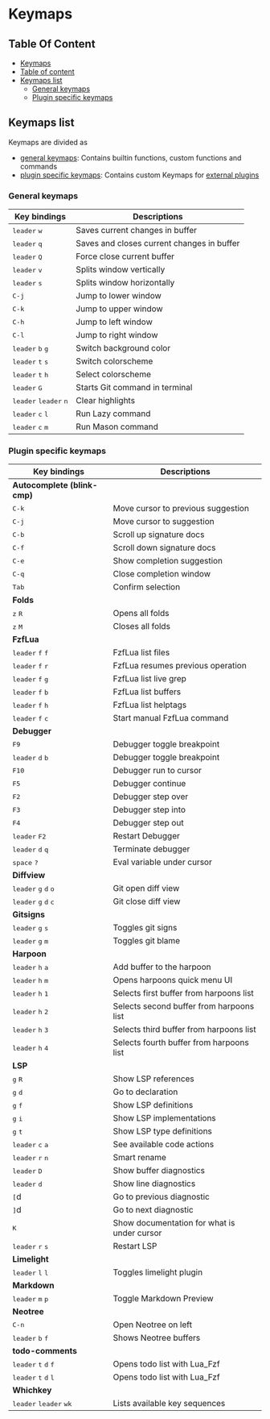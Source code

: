 # Keymaps

## Table Of Content

- [Keymaps](#keymaps)
- [Table of content](#table-of-content)
- [Keymaps list](#keymaps-list)
  - [General keymaps](#general-keymaps)
  - [Plugin specific keymaps](#plugin-specific-keymaps)

## Keymaps list

Keymaps are divided as

- [general keymaps](#general-keymaps): Contains builtin functions, custom functions and commands
- [plugin specific keymaps](#plugin-specific-keymaps): Contains custom Keymaps for [external plugins](./plugins.md)

### General keymaps

| Key bindings                                     | Descriptions                               |
| ------------------------------------------------ | ------------------------------------------ |
| <kbd>leader</kbd> <kbd>w</kbd>                   | Saves current changes in buffer            |
| <kbd>leader</kbd> <kbd>q</kbd>                   | Saves and closes current changes in buffer |
| <kbd>leader</kbd> <kbd>Q</kbd>                   | Force close current buffer                 |
| <kbd>leader</kbd> <kbd>v</kbd>                   | Splits window vertically                   |
| <kbd>leader</kbd> <kbd>s</kbd>                   | Splits window horizontally                 |
| <kbd>C-j</kbd>                                   | Jump to lower window                       |
| <kbd>C-k</kbd>                                   | Jump to upper window                       |
| <kbd>C-h</kbd>                                   | Jump to left window                        |
| <kbd>C-l</kbd>                                   | Jump to right window                       |
| <kbd>leader</kbd> <kbd>b</kbd> <kbd>g</kbd>      | Switch background color                    |
| <kbd>leader</kbd> <kbd>t</kbd> <kbd>s</kbd>      | Switch colorscheme                         |
| <kbd>leader</kbd> <kbd>t</kbd> <kbd>h</kbd>      | Select colorscheme                         |
| <kbd>leader</kbd> <kbd>G</kbd>                   | Starts Git command in terminal             |
| <kbd>leader</kbd> <kbd>leader</kbd> <kbd>n</kbd> | Clear highlights                           |
| <kbd>leader</kbd> <kbd>c</kbd> <kbd>l</kbd>      | Run Lazy command                           |
| <kbd>leader</kbd> <kbd>c</kbd> <kbd>m</kbd>      | Run Mason command                          |

### Plugin specific keymaps

| Key bindings                                             | Descriptions                                |
| -------------------------------------------------------- | ------------------------------------------- |
| **Autocomplete (blink-cmp)**                             |                                             |
| <kbd>C-k</kbd>                                           | Move cursor to previous suggestion          |
| <kbd>C-j</kbd>                                           | Move cursor to suggestion                   |
| <kbd>C-b</kbd>                                           | Scroll up signature docs                    |
| <kbd>C-f</kbd>                                           | Scroll down signature docs                  |
| <kbd>C-e</kbd>                                           | Show completion suggestion                  |
| <kbd>C-q</kbd>                                           | Close completion window                     |
| <kbd>Tab</kbd>                                           | Confirm selection                           |
| **Folds**                                                |                                             |
| <kbd>z</kbd> <kbd>R</kbd>                                | Opens all folds                             |
| <kbd>z</kbd> <kbd>M</kbd>                                | Closes all folds                            |
| **FzfLua**                                               |                                             |
| <kbd>leader</kbd> <kbd>f</kbd> <kbd>f</kbd>              | FzfLua list files                           |
| <kbd>leader</kbd> <kbd>f</kbd> <kbd>r</kbd>              | FzfLua resumes previous operation           |
| <kbd>leader</kbd> <kbd>f</kbd> <kbd>g</kbd>              | FzfLua list live grep                       |
| <kbd>leader</kbd> <kbd>f</kbd> <kbd>b</kbd>              | FzfLua list buffers                         |
| <kbd>leader</kbd> <kbd>f</kbd> <kbd>h</kbd>              | FzfLua list helptags                        |
| <kbd>leader</kbd> <kbd>f</kbd> <kbd>c</kbd>              | Start manual FzfLua command                 |
| **Debugger**                                             |                                             |
| <kbd>F9</kbd>                                            | Debugger toggle breakpoint                  |
| <kbd>leader</kbd> <kbd>d</kbd> <kbd>b</kbd>              | Debugger toggle breakpoint                  |
| <kbd>F10</kbd>                                           | Debugger run to cursor                      |
| <kbd>F5</kbd>                                            | Debugger continue                           |
| <kbd>F2</kbd>                                            | Debugger step over                          |
| <kbd>F3</kbd>                                            | Debugger step into                          |
| <kbd>F4</kbd>                                            | Debugger step out                           |
| <kbd>leader</kbd> <kbd>F2</kbd>                          | Restart Debugger                            |
| <kbd>leader</kbd> <kbd>d</kbd> <kbd>q</kbd>              | Terminate debugger                          |
| <kbd>space</kbd> <kbd>?</kbd>                            | Eval variable under cursor                  |
| **Diffview**                                             |                                             |
| <kbd>leader</kbd> <kbd>g</kbd> <kbd>d</kbd> <kbd>o</kbd> | Git open diff view                          |
| <kbd>leader</kbd> <kbd>g</kbd> <kbd>d</kbd> <kbd>c</kbd> | Git close diff view                         |
| **Gitsigns**                                             |                                             |
| <kbd>leader</kbd> <kbd>g</kbd> <kbd>s</kbd>              | Toggles git signs                           |
| <kbd>leader</kbd> <kbd>g</kbd> <kbd>m</kbd>              | Toggles git blame                           |
| **Harpoon**                                              |                                             |
| <kbd>leader</kbd> <kbd>h</kbd> <kbd>a</kbd>              | Add buffer to the harpoon                   |
| <kbd>leader</kbd> <kbd>h</kbd> <kbd>m</kbd>              | Opens harpoons quick menu UI                |
| <kbd>leader</kbd> <kbd>h</kbd> <kbd>1</kbd>              | Selects first buffer from harpoons list     |
| <kbd>leader</kbd> <kbd>h</kbd> <kbd>2</kbd>              | Selects second buffer from harpoons list    |
| <kbd>leader</kbd> <kbd>h</kbd> <kbd>3</kbd>              | Selects third buffer from harpoons list     |
| <kbd>leader</kbd> <kbd>h</kbd> <kbd>4</kbd>              | Selects fourth buffer from harpoons list    |
| **LSP**                                                  |                                             |
| <kbd>g</kbd> <kbd>R</kbd>                                | Show LSP references                         |
| <kbd>g</kbd> <kbd>d</kbd>                                | Go to declaration                           |
| <kbd>g</kbd> <kbd>f</kbd>                                | Show LSP definitions                        |
| <kbd>g</kbd> <kbd>i</kbd>                                | Show LSP implementations                    |
| <kbd>g</kbd> <kbd>t</kbd>                                | Show LSP type definitions                   |
| <kbd>leader</kbd> <kbd>c</kbd> <kbd>a</kbd>              | See available code actions                  |
| <kbd>leader</kbd> <kbd>r</kbd> <kbd>n</kbd>              | Smart rename                                |
| <kbd>leader</kbd> <kbd>D</kbd>                           | Show buffer diagnostics                     |
| <kbd>leader</kbd> <kbd>d</kbd>                           | Show line diagnostics                       |
| <kbd>[</kbd>d                                            | Go to previous diagnostic                   |
| <kbd>]</kbd>d                                            | Go to next diagnostic                       |
| <kbd>K</kbd>                                             | Show documentation for what is under cursor |
| <kbd>leader</kbd> <kbd>r</kbd> <kbd>s</kbd>              | Restart LSP                                 |
| **Limelight**                                            |                                             |
| <kbd>leader</kbd> <kbd>l</kbd> <kbd>l</kbd>              | Toggles limelight plugin                    |
| **Markdown**                                             |                                             |
| <kbd>leader</kbd> <kbd>m</kbd> <kbd>p</kbd>              | Toggle Markdown Preview                     |
| **Neotree**                                              |                                             |
| <kbd>C-n</kbd>                                           | Open Neotree on left                        |
| <kbd>leader</kbd> <kbd>b</kbd> <kbd>f</kbd>              | Shows Neotree buffers                       |
| **todo-comments**                                        |                                             |
| <kbd>leader</kbd> <kbd>t</kbd> <kbd>d</kbd> <kbd>f</kbd> | Opens todo list with Lua_Fzf                |
| <kbd>leader</kbd> <kbd>t</kbd> <kbd>d</kbd> <kbd>l</kbd> | Opens todo list with Lua_Fzf                |
| **Whichkey**                                             |                                             |
| <kbd>leader</kbd> <kbd>leader</kbd> <kbd>wk</kbd>        | Lists available key sequences               |
